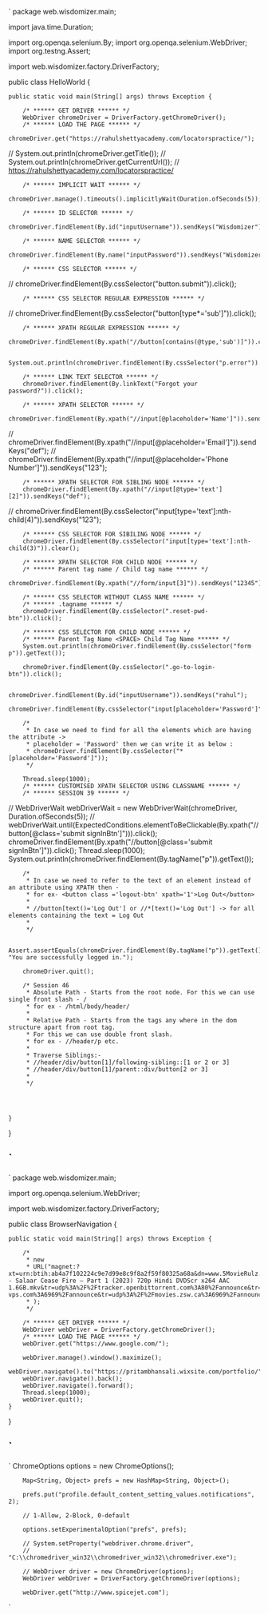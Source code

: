
`
package web.wisdomizer.main;

import java.time.Duration;

import org.openqa.selenium.By;
import org.openqa.selenium.WebDriver;
import org.testng.Assert;

import web.wisdomizer.factory.DriverFactory;

public class HelloWorld {

	public static void main(String[] args) throws Exception {

		/* ****** GET DRIVER ****** */
		WebDriver chromeDriver = DriverFactory.getChromeDriver();
		/* ****** LOAD THE PAGE ****** */
		chromeDriver.get("https://rahulshettyacademy.com/locatorspractice/");
//		System.out.println(chromeDriver.getTitle());
//		System.out.println(chromeDriver.getCurrentUrl());
//		https://rahulshettyacademy.com/locatorspractice/

		/* ****** IMPLICIT WAIT ****** */
		chromeDriver.manage().timeouts().implicitlyWait(Duration.ofSeconds(5));

		/* ****** ID SELECTOR ****** */
		chromeDriver.findElement(By.id("inputUsername")).sendKeys("Wisdomizer");

		/* ****** NAME SELECTOR ****** */
		chromeDriver.findElement(By.name("inputPassword")).sendKeys("Wisdomizer");

		/* ****** CSS SELECTOR ****** */
//		chromeDriver.findElement(By.cssSelector("button.submit")).click();

		/* ****** CSS SELECTOR REGULAR EXPRESSION ****** */
//		chromeDriver.findElement(By.cssSelector("button[type*='sub']")).click();

		/* ****** XPATH REGULAR EXPRESSION ****** */
		chromeDriver.findElement(By.xpath("//button[contains(@type,'sub')]")).click();

		System.out.println(chromeDriver.findElement(By.cssSelector("p.error")).getText());

		/* ****** LINK TEXT SELECTOR ****** */
		chromeDriver.findElement(By.linkText("Forgot your password?")).click();

		/* ****** XPATH SELECTOR ****** */
		chromeDriver.findElement(By.xpath("//input[@placeholder='Name']")).sendKeys("abc");
//		chromeDriver.findElement(By.xpath("//input[@placeholder='Email']")).sendKeys("def");
//		chromeDriver.findElement(By.xpath("//input[@placeholder='Phone Number']")).sendKeys("123");

		/* ****** XPATH SELECTOR FOR SIBLING NODE ****** */
		chromeDriver.findElement(By.xpath("//input[@type='text'][2]")).sendKeys("def");
//		chromeDriver.findElement(By.cssSelector("input[type='text']:nth-child(4)")).sendKeys("123");

		/* ****** CSS SELECTOR FOR SIBILING NODE ****** */
		chromeDriver.findElement(By.cssSelector("input[type='text']:nth-child(3)")).clear();

		/* ****** XPATH SELECTOR FOR CHILD NODE ****** */
		/* ****** Parent tag name / Child tag name ****** */
		chromeDriver.findElement(By.xpath("//form/input[3]")).sendKeys("12345");

		/* ****** CSS SELECTOR WITHOUT CLASS NAME ****** */
		/* ****** .tagname ****** */
		chromeDriver.findElement(By.cssSelector(".reset-pwd-btn")).click();

		/* ****** CSS SELECTOR FOR CHILD NODE ****** */
		/* ****** Parent Tag Name <SPACE> Child Tag Name ****** */
		System.out.println(chromeDriver.findElement(By.cssSelector("form p")).getText());

		chromeDriver.findElement(By.cssSelector(".go-to-login-btn")).click();

		chromeDriver.findElement(By.id("inputUsername")).sendKeys("rahul");
		chromeDriver.findElement(By.cssSelector("input[placeholder='Password']")).sendKeys("rahulshettyacademy");
		
		/*
		 * In case we need to find for all the elements which are having the attribute -> 
		 * placeholder = 'Password' then we can write it as below :
		 * chromeDriver.findElement(By.cssSelector("*[placeholder='Password']"));  
		 */

		Thread.sleep(1000);
		/* ****** CUSTOMISED XPATH SELECTOR USING CLASSNAME ****** */
		/* ****** SESSION 39 ****** */

//		WebDriverWait webDriverWait = new WebDriverWait(chromeDriver, Duration.ofSeconds(5));
//		webDriverWait.until(ExpectedConditions.elementToBeClickable(By.xpath("//button[@class='submit signInBtn']"))).click();
		chromeDriver.findElement(By.xpath("//button[@class='submit signInBtn']")).click();
		Thread.sleep(1000);
		System.out.println(chromeDriver.findElement(By.tagName("p")).getText());
		
		/*
		 * In case we need to refer to the text of an element instead of an attribute using XPATH then -
		 * for ex- <button class ='logout-btn' xpath='1'>Log Out</button>
		 * 
		 * //button[text()='Log Out'] or //*[text()='Log Out'] -> for all elements containing the text = Log Out
		 * 
		 */

		Assert.assertEquals(chromeDriver.findElement(By.tagName("p")).getText(), "You are successfully logged in.");

		chromeDriver.quit();
		
		/* Session 46
		 * Absolute Path - Starts from the root node. For this we can use single front slash - / 
		 * for ex - /html/body/header/
		 * 
		 * Relative Path - Starts from the tags any where in the dom structure apart from root tag.
		 * For this we can use double front slash.
		 * for ex - //header/p etc.
		 * 
		 * Traverse Siblings:-
		 * //header/div/button[1]/following-sibling::[1 or 2 or 3]
		 * //header/div/button[1]/parent::div/button[2 or 3]
		 * 
		 */
		
		
		

	}
}

`
---

`
package web.wisdomizer.main;

import org.openqa.selenium.WebDriver;

import web.wisdomizer.factory.DriverFactory;

public class BrowserNavigation {

	public static void main(String[] args) throws Exception {

		/*
		 * new
		 * URL("magnet:?xt=urn:btih:ab4a7f102224c9e7d99e8c9f8a2f59f80325a68a&dn=www.5MovieRulz.top - Salaar Cease Fire – Part 1 (2023) 720p Hindi DVDScr x264 AAC 1.6GB.mkv&tr=udp%3A%2F%2Ftracker.openbittorrent.com%3A80%2Fannounce&tr=udp%3A%2F%2Ftracker.opentrackr.org%3A1337%2Fannounce&tr=udp%3A%2F%2Fp4p.arenabg.com%3A1337%2Fannounce&tr=udp%3A%2F%2Ftracker.torrent.eu.org%3A451%2Fannounce&tr=udp%3A%2F%2Ftracker.dler.org%3A6969%2Fannounce&tr=udp%3A%2F%2Fopen.stealth.si%3A80%2Fannounce&tr=udp%3A%2F%2Fopentracker.i2p.rocks%3A6969%2Fannounce&tr=http%3A%2F%2Ftracker.gbitt.info%3A80%2Fannounce&tr=udp%3A%2F%2Ftracker.tiny-vps.com%3A6969%2Fannounce&tr=udp%3A%2F%2Fmovies.zsw.ca%3A6969%2Fannounce"
		 * );
		 */

		/* ****** GET DRIVER ****** */
		WebDriver webDriver = DriverFactory.getChromeDriver();
		/* ****** LOAD THE PAGE ****** */
		webDriver.get("https://www.google.com/");
		
		webDriver.manage().window().maximize();
		webDriver.navigate().to("https://pritambhansali.wixsite.com/portfolio/");
		webDriver.navigate().back();
		webDriver.navigate().forward();
		Thread.sleep(1000);
		webDriver.quit();
	}
}

`
---
`
		ChromeOptions options = new ChromeOptions();

		Map<String, Object> prefs = new HashMap<String, Object>();

		prefs.put("profile.default_content_setting_values.notifications", 2);

		// 1-Allow, 2-Block, 0-default

		options.setExperimentalOption("prefs", prefs);

		// System.setProperty("webdriver.chrome.driver",
		// "C:\\chromedriver_win32\\chromedriver_win32\\chromedriver.exe");

		// WebDriver driver = new ChromeDriver(options);
		WebDriver webDriver = DriverFactory.getChromeDriver(options);

		webDriver.get("http://www.spicejet.com");

`
